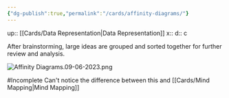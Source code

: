 ```yaml
---
{"dg-publish":true,"permalink":"/cards/affinity-diagrams/"}
---
```


up:: [[Cards/Data Representation\|Data Representation]] 
x:: 
d:: c

After brainstorming, large ideas are grouped and sorted together for further review and analysis.

![Affinity Diagrams.09-06-2023.png](/img/user/Extras/Images/Affinity%20Diagrams.09-06-2023.png)

#Incomplete 
Can't notice the difference between this and [[Cards/Mind Mapping\|Mind Mapping]] 